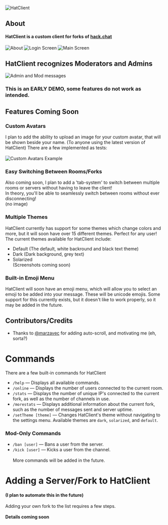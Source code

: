 ![HatClient](http://paswd4.com/s/x84e3q.png)

## About
#### HatClient is a custom client for forks of [hack.chat](https://github.com/AndrewBelt/hack.chat "hack.chat")
![About](http://s.paswd4.com/hc03.png)
![Login Screen](http://s.paswd4.com/hc01.png)
![Main Screen](http://s.paswd4.com/hc02.png)

## HatClient recognizes Moderators and Admins
![Admin and Mod messages](http://paswd4.com/s/apx72c.png)<br>
### This is an **EARLY DEMO**, some features do not work as intended.

## Features Coming Soon
### Custom Avatars
I plan to add the ability to upload an image for your custom avatar, that will be shown beside your name. (To anyone using the latest version of HatClient)
There are a few implemented as tests:<br><br>
![Custom Avatars Example](http://paswd4.com/s/udd742.png)

### Easy Switching Between Rooms/Forks
Also coming soon, I plan to add a 'tab-system' to switch between multiple rooms or servers without having to leave the client!<br>In theory, you'll be able to seamlessly switch between rooms without ever disconnecting!<br>(no image)<br>

### Multiple Themes
HatClient currently has support for some themes which change colors and more, but it will soon have over 15 different themes. Perfect for any user!<br>The current themes available for HatClient include:<br>
* Default (The default, white backround and black text theme)
* Dark (Dark background, grey text)
* Solarized<br>
(Screenshots coming soon)

### Built-in Emoji Menu
HatClient will soon have an emoji menu, which will allow you to select an emoji to be added into your message. These will be unicode emojis. Some support for this currently exists, but it doesn't like to work properly, so it may be added in the future.

## Contributors/Credits
- Thanks to [@marzavec](https://github.com/marzavec) for adding auto-scroll, and motivating me (eh, sorta?)

Commands
========
There are a few built-in commands for HatClient
- `/help` — Displays all available commands.
- `/online` — Displays the number of users connected to the current room.
- `/stats` — Displays the number of unique IP's connected to the current fork, as well as the number of channels in use.
- `/morestats` — Displays additional information about the current fork, such as the number of messages sent and server uptime.
- `/setTheme [theme]` — Changes HatClient's theme without navigating to the settings menu. Available themes are `dark`, `solarized`, and `default`.
### Mod-Only Commands
- `/ban [user]` — Bans a user from the server.
- `/kick [user]` — Kicks a user from the channel.
<br><br>More commands will be added in the future.

Adding a Server/Fork to HatClient
=================================
#### (I plan to automate this in the future)
Adding your own fork to the list requires a few steps.<br><br>
**Details coming soon**
